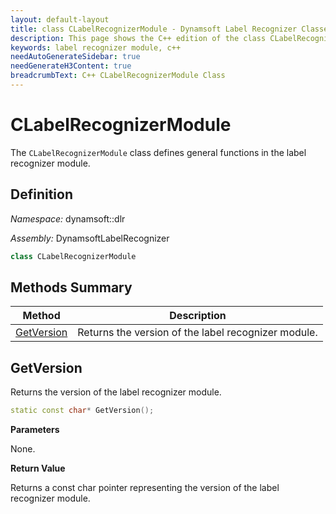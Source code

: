 ```yaml
---
layout: default-layout
title: class CLabelRecognizerModule - Dynamsoft Label Recognizer Classes
description: This page shows the C++ edition of the class CLabelRecognizerModule in Label Recognizer Module.
keywords: label recognizer module, c++
needAutoGenerateSidebar: true
needGenerateH3Content: true
breadcrumbText: C++ CLabelRecognizerModule Class
---
```


# CLabelRecognizerModule

The `CLabelRecognizerModule` class defines general functions in the label recognizer module.

## Definition

*Namespace:* dynamsoft::dlr

*Assembly:* DynamsoftLabelRecognizer

```cpp
class CLabelRecognizerModule 
```

## Methods Summary

| Method                                                    | Description                                        |
| --------------------------------------------------------- | -------------------------------------------------- |
| [GetVersion](#getversion)                                     | Returns the version of the label recognizer module. |

## GetVersion

Returns the version of the label recognizer module.

```cpp
static const char* GetVersion();
```

**Parameters**

None.

**Return Value**

Returns a const char pointer representing the version of the label recognizer module.
